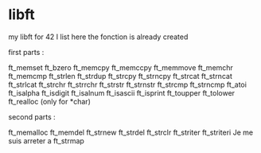 # libft
my libft for 42
I list here the fonction is already created

first parts :

ft_memset
ft_bzero
ft_memcpy
ft_memccpy
ft_memmove
ft_memchr
ft_memcmp
ft_strlen
ft_strdup
ft_strcpy
ft_strncpy
ft_strcat
ft_strncat
ft_strlcat
ft_strchr
ft_strrchr
ft_strstr
ft_strnstr
ft_strcmp
ft_strncmp
ft_atoi
ft_isalpha
ft_isdigit
ft_isalnum
ft_isascii
ft_isprint
ft_toupper
ft_tolower
ft_realloc (only for *char)

second parts :

ft_memalloc
ft_memdel
ft_strnew
ft_strdel
ft_strclr
ft_striter
ft_striteri
Je me suis arreter a ft_strmap
